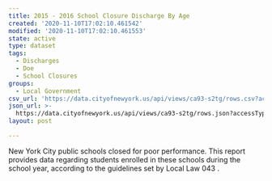 ```yaml
---
title: 2015 - 2016 School Closure Discharge By Age
created: '2020-11-10T17:02:10.461542'
modified: '2020-11-10T17:02:10.461553'
state: active
type: dataset
tags:
  - Discharges
  - Doe
  - School Closures
groups:
  - Local Government
csv_url: 'https://data.cityofnewyork.us/api/views/ca93-s2tg/rows.csv?accessType=DOWNLOAD'
json_url: >-
  https://data.cityofnewyork.us/api/views/ca93-s2tg/rows.json?accessType=DOWNLOAD
layout: post

---
```

New York City public schools closed for poor performance. This report provides data regarding students enrolled in these schools during the school year, according to the guidelines set by Local Law 043 .
